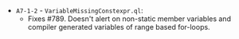 - `A7-1-2` - `VariableMissingConstexpr.ql`:
  - Fixes #789. Doesn't alert on non-static member variables and compiler generated variables of range based for-loops.
